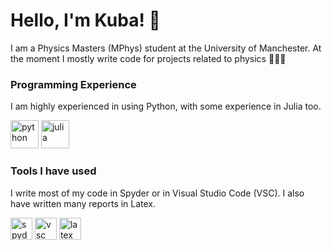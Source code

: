 # Hello, I'm Kuba! :wave:
I am a Physics Masters (MPhys) student at the University of Manchester. At the moment I mostly write code for projects related to physics 🧑‍💻🔭

### Programming Experience
I am highly experienced in using Python, with some experience in Julia too.
<p align="left">
<img src="https://cdn.jsdelivr.net/gh/devicons/devicon@latest/icons/python/python-original.svg" alt="python" width="45" height="45"/>
<img src="https://cdn.jsdelivr.net/gh/devicons/devicon@latest/icons/julia/julia-original.svg" alt="julia" width="45" height="45"/>
</p>

### Tools I have used
I write most of my code in Spyder or in Visual Studio Code (VSC). I also have written many reports in Latex.
<p align="left">
<img src="https://cdn.jsdelivr.net/gh/devicons/devicon@latest/icons/spyder/spyder-original.svg" alt="spyder" width="35" height="35"/>
<img src="https://cdn.jsdelivr.net/gh/devicons/devicon@latest/icons/vscode/vscode-original.svg" alt="vsc" width="35" height="35"/>
<img src="https://cdn.jsdelivr.net/gh/devicons/devicon@latest/icons/latex/latex-original.svg" alt="latex" width="35" height="35"/>
</p>

<!---
zillakuba/zillakuba is a ✨ special ✨ repository because its `README.md` (this file) appears on your GitHub profile.
You can click the Preview link to take a look at your changes.
--->


